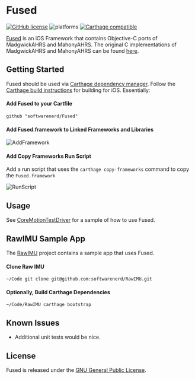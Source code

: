 # Fused

[![GitHub license](https://img.shields.io/aur/license/yaourt.svg)](https://raw.githubusercontent.com/softwarenerd/Fused/master/LICENSE.md) ![platforms](https://img.shields.io/badge/platforms-iOS%20-lightgrey.svg) [![Carthage compatible](https://img.shields.io/badge/Carthage-compatible-4BC51D.svg?style=flat)](https://github.com/Carthage/Carthage)

[Fused](https://github.com/softwarenerd/Fused) is an iOS Framework that contains Objective-C ports of MadgwickAHRS and MahonyAHRS. The original C implementations of MadgwickAHRS and MahonyAHRS can be found [here](http://www.x-io.co.uk/res/sw/madgwick_algorithm_c.zip).

## Getting Started

Fused should be used via [Carthage dependency manager](https://github.com/Carthage/Carthage). Follow the [Carthage build instructions](https://github.com/Carthage/Carthage#if-youre-building-for-ios-tvos-or-watchos) for building for iOS. Essentially:

#### Add Fused to your Cartfile

```github "softwarenerd/Fused"```

#### Add Fused.framework to Linked Frameworks and Libraries

![AddFramework](Documentation/AddFramework.png)

#### Add Copy Frameworks Run Script

Add a run script that uses the ```carthage copy-frameworks``` command to copy the ```Fused.framework``` 

![RunScript](Documentation/RunScript.png)

## Usage

See [CoreMotionTestDriver](https://raw.githubusercontent.com/softwarenerd/Fused/master/Fused/CoreMotionTestDriver.m) for a sample of how to use Fused. 

## RawIMU Sample App

The [RawIMU](https://github.com/softwarenerd/RawIMU) project contains a sample app that uses Fused.

#### Clone Raw IMU

`~/Code git clone git@github.com:softwarenerd/RawIMU.git`

#### Optionally, Build Carthage Dependencies

```~/Code/RawIMU carthage bootstrap```

## Known Issues

* Additional unit tests would be nice.

## License

Fused is released under the [GNU General Public License](LICENSE.md).